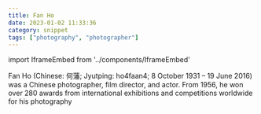 ```yaml
---
title: Fan Ho
date: 2023-01-02 11:33:36
category: snippet
tags: ["photography", "photographer"]
---
```


import IframeEmbed from '../components/IframeEmbed'

<IframeEmbed src='https://youtube.com/embed/B-KZCRjLPMw' />

Fan Ho (Chinese: 何藩; Jyutping: ho4faan4; 8 October 1931 – 19 June 2016) was a
Chinese photographer, film director, and actor. From 1956, he won over 280
awards from international exhibitions and competitions worldwide for his
photography
